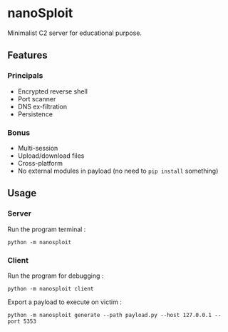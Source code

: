 # nanoSploit

Minimalist C2 server for educational purpose.

## Features

### Principals

- Encrypted reverse shell
- Port scanner
- DNS ex-filtration
- Persistence

### Bonus

- Multi-session
- Upload/download files
- Cross-platform
- No external modules in payload (no need to `pip install` something)

## Usage

### Server

Run the program terminal :
```shell
python -m nanosploit
```

### Client

Run the program for debugging :
```shell
python -m nanosploit client
```

Export a payload to execute on victim :
```shell
python -m nanosploit generate --path payload.py --host 127.0.0.1 --port 5353
```
